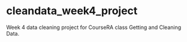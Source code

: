 # cleandata_week4_project
Week 4 data cleaning project for CourseRA class Getting and Cleaning Data.
